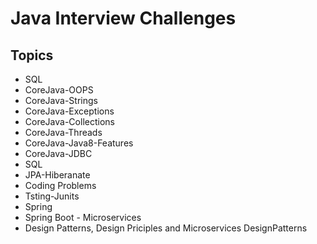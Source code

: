# Java Interview Challenges

## Topics
* SQL
* CoreJava-OOPS
* CoreJava-Strings
* CoreJava-Exceptions
* CoreJava-Collections
* CoreJava-Threads
* CoreJava-Java8-Features
* CoreJava-JDBC
* SQL 
* JPA-Hiberanate
* Coding Problems
* Tsting-Junits
* Spring
* Spring Boot - Microservices
* Design Patterns, Design Priciples and Microservices DesignPatterns 



